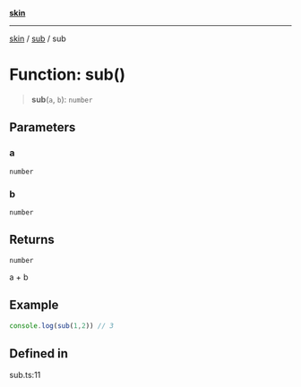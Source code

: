 [**skin**](../../README.md)

***

[skin](../../modules.md) / [sub](../README.md) / sub

# Function: sub()

> **sub**(`a`, `b`): `number`

## Parameters

### a

`number`

### b

`number`

## Returns

`number`

a + b

## Example

```ts
console.log(sub(1,2)) // 3
```

## Defined in

sub.ts:11
